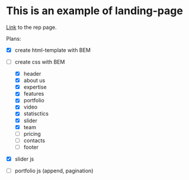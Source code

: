 # This is an example of landing-page

[Link](https://painofhail.github.io/landing-example/) to the rep page.

Plans:
- [x] create html-template with BEM
- [ ] create css with BEM
	- [x] header
	- [x] about us
	- [x] expertise
	- [x] features
	- [x] portfolio
	- [x] video
	- [x] statisctics
	- [x] slider
	- [x] team
	- [ ] pricing
	- [ ] contacts
	- [ ] footer
- [x] slider js
- [ ] portfolio js (append, pagination)

